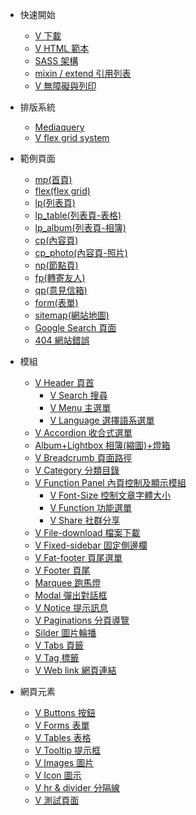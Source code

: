 <!-- - [Home](/)
- [Guide](guide.md 'The greatest guide in the world') -->

- 快速開始

  - [V 下載](quick-start/download.md)
  - [V HTML 範本](quick-start/hemlTemplate.md)
  - [SASS 架構](quick-start/sass.md)
  - [ mixin / extend 引用列表](quick-start/mixin.md)
  - [V 無障礙與列印 ](quick-start/print.md)

- 排版系統

  - [Mediaquery](grid-system/mediaquery.md)
  <!-- - [Bootstrap grid system](grid-system/bootstrap.md) -->
  - [V flex grid system](grid-system/flex-grid.md)

- 範例頁面

  - [mp(首頁)](example-page/mp.md)
  - [flex(flex grid)](example-page/flex.md)
  - [lp(列表頁)](example-page/lp.md)
  - [lp_table(列表頁-表格)](example-page/lp-table.md)
  - [lp_album(列表頁-相簿)](example-page/lp-album.md)
  - [cp(內容頁)](example-page/cp.md)
  - [cp_photo(內容頁-照片)](example-page/cp-photo.md)
  - [np(節點頁)](example-page/np.md)
  - [fp(轉寄友人)](example-page/fp.md)
  - [qp(意見信箱)](example-page/qp.md)
  - [form(表單)](example-page/form.md)
  - [sitemap(網站地圖)](example-page/sitemap.md)
  - [Google Search 頁面](example-page/google-search.md)
  - [404 網站錯誤](example-page/404page.md)

- 模組

  - [V Header 頁首](components/header.md)
    - [V Search 搜尋](components/search.md)
    - [V Menu 主選單](components/menu.md)
    - [V Language 選擇語系選單](components/language.md)
  - [V Accordion 收合式選單](components/accordion.md)
  - [Album+Lightbox 相簿(縮圖)+燈箱](components/lightbox.md)
  - [V Breadcrumb 頁面路徑](components/breadcrumb.md)
  - [V Category 分類目錄](components/category.md)
  - [V Function Panel 內頁控制及顯示模組](components/function-panel.md)
    - [V Font-Size 控制文章字體大小](components/font-size.md)
    - [V Function 功能選單](components/function.md)
    - [V Share 社群分享](components/share.md)
  - [V File-download 檔案下載](components/file-download.md)
  - [V Fixed-sidebar 固定側邊欄](components/fixed-sidebar.md)
  - [V Fat-footer 頁尾選單](components/fat-footer.md)
  - [V Footer 頁尾](components/footer.md)
  - [Marquee 跑馬燈](components/marquee.md)
  - [Modal 彈出對話框](components/modal.md)
  - [V Notice 提示訊息](components/notice.md)
  - [V Paginations 分頁導覽](components/paginations.md)
  - [Silder 圖片輪播](components/silder.md)
  - [V Tabs 頁籤](components/tabs.md)
  - [V Tag 標籤](components/tag.md)
  - [V Web link 網頁連結](components/web-link.md)

- 網頁元素
  - [V Buttons 按鈕](element/buttons.md)
  - [V Forms 表單](element/forms.md)
  - [V Tables 表格](element/tables.md)
  - [V Tooltip 提示框](element/tooltip.md)
  - [V Images 圖片](element/images.md)
  - [V Icon 圖示](element/icon.md)
  - [V hr & divider 分隔線](element/divider.md)
  - [V 測試頁面](element/thisistestpage.md)

<style>
  .search {
    display: block !important;
}
</style>
